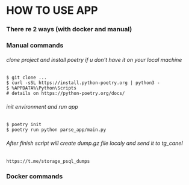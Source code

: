 # HOW TO USE APP

### There re 2 ways (with docker and manual)

### Manual commands

###### clone project and install poetry if u don't have it on your local machine

    $ git clone ...
    $ curl -sSL https://install.python-poetry.org | python3 -
    $ %APPDATA%\Python\Scripts
    # details on https://python-poetry.org/docs/

###### init environment and run app

    $ poetry init
    $ poetry run python parse_app/main.py

###### After finish script will create dump.gz file localy and send it to tg_canel
    https://t.me/storage_psql_dumps


### Docker commands